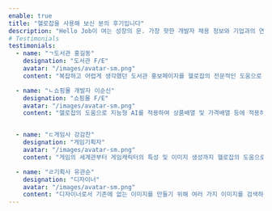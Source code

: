 ```yaml
---
enable: true
title: "헬로잡을 사용해 보신 분의 후기입니다"
description: "Hello Job이 여는 성장의 문. 가장 핫한 개발자 채용 정보와 기업과의 연결을 지금 경험하세요!"
# Testimonials
testimonials:
  - name: "ㄱ도서관 홍길동"
    designation: "도서관 F/E"
    avatar: "/images/avatar-sm.png"
    content: "복잡하고 어렵게 생각했던 도서관 홍보페이지를 헬로잡의 전문적인 도움으로 우리 도서관에 쉽게 적용했으며, 사용자들의 만족도가 높아서 앞으로도 계속 추가적인 서비스를 기획해서 확대적용할 예정입니다."

  - name: "ㄴ쇼핑몰 개발자 이순신"
    designation: "쇼핑몰 F/E"
    avatar: "/images/avatar-sm.png"
    content: "헬로잡의 도움으로 지능형 AI를 적용하여 상품배열 및 가격배열 등에 적용하여, 타겟 고객의 유입 및 구매율을 많이 높였습니다."


  - name: "ㄷ게임사 강감찬"
    designation: "게임기획자"
    avatar: "/images/avatar-sm.png"
    content: "게임의 세계관부터 게임캐릭터의 특성 및 이미지 생성까지 헬로잡의 도움으로 AI를 이용하여 편하게 게임을 개발하여 새롭게 런칭하였습니다. 물론, 전체적인 프로젝트 기간도 엄청나게 단축되었습니다."

  - name: "ㄹ기획사 유관순"
    designation: "디자이너"
    avatar: "/images/avatar-sm.png"
    content: "디자이너로서 기존에 없는 이미지를 만들기 위해 여러 가지 이미지를 검색하고 해석하고 다시 작성을 하는 시간이 어려웠고, 작성한 이미지의 중복성을 확인했었는데 이제는 기본적인 이미지를 생성하고 구체적인 부분만을 진행하니 너무도 쉽게 이미지 작업이 가능합니다. 이미지 요소에 대한 프롬프트를 헬로잡으로 부터 도움을 받아 다양한 작업에 응용하고 있습니다."
---
```

